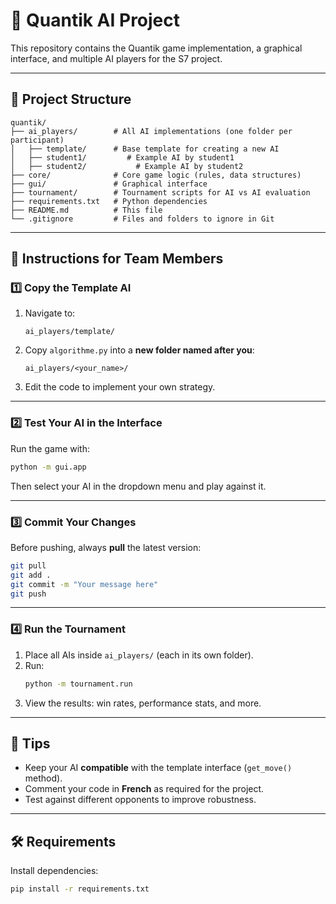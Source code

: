 # 🎯 Quantik AI Project

This repository contains the Quantik game implementation, a graphical interface, and multiple AI players for the S7 project.

---

## 📂 Project Structure

```
quantik/
├── ai_players/        # All AI implementations (one folder per participant)
│   ├── template/      # Base template for creating a new AI
│   ├── student1/         # Example AI by student1
│   ├── student2/           # Example AI by student2
├── core/              # Core game logic (rules, data structures)
├── gui/               # Graphical interface
├── tournament/        # Tournament scripts for AI vs AI evaluation
├── requirements.txt   # Python dependencies
├── README.md          # This file
└── .gitignore         # Files and folders to ignore in Git
```

---

## 👥 Instructions for Team Members

### 1️⃣ Copy the Template AI
1. Navigate to:
   ```
   ai_players/template/
   ```
2. Copy `algorithme.py` into a **new folder named after you**:
   ```
   ai_players/<your_name>/
   ```
3. Edit the code to implement your own strategy.

---

### 2️⃣ Test Your AI in the Interface
Run the game with:
```bash
python -m gui.app
```
Then select your AI in the dropdown menu and play against it.

---

### 3️⃣ Commit Your Changes
Before pushing, always **pull** the latest version:
```bash
git pull
git add .
git commit -m "Your message here"
git push
```

---

### 4️⃣ Run the Tournament
1. Place all AIs inside `ai_players/` (each in its own folder).
2. Run:
   ```bash
   python -m tournament.run
   ```
3. View the results: win rates, performance stats, and more.

---

## 📌 Tips
- Keep your AI **compatible** with the template interface (`get_move()` method).
- Comment your code in **French** as required for the project.
- Test against different opponents to improve robustness.

---

## 🛠 Requirements
Install dependencies:
```bash
pip install -r requirements.txt
```
